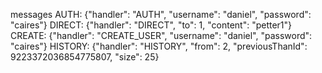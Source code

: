 messages
AUTH: {"handler": "AUTH", "username": "daniel", "password": "caires"}
DIRECT: {"handler": "DIRECT", "to": 1, "content": "petter1"}
CREATE: {"handler": "CREATE_USER", "username": "daniel", "password": "caires"}
HISTORY: {"handler": "HISTORY", "from": 2, "previousThanId": 9223372036854775807, "size": 25}
